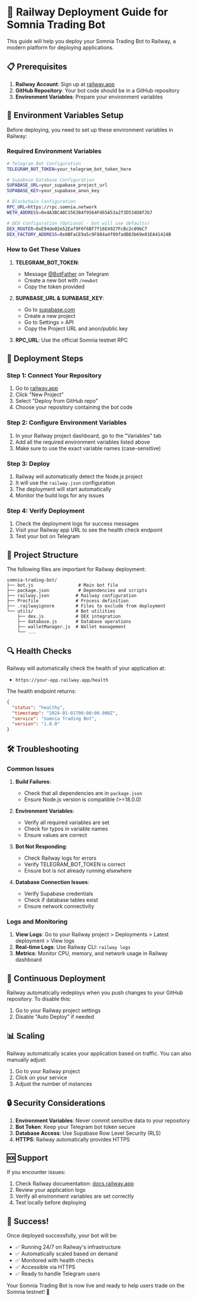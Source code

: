# 🚀 Railway Deployment Guide for Somnia Trading Bot

This guide will help you deploy your Somnia Trading Bot to Railway, a modern platform for deploying applications.

## 📋 Prerequisites

1. **Railway Account**: Sign up at [railway.app](https://railway.app)
2. **GitHub Repository**: Your bot code should be in a GitHub repository
3. **Environment Variables**: Prepare your environment variables

## 🔧 Environment Variables Setup

Before deploying, you need to set up these environment variables in Railway:

### Required Environment Variables

```bash
# Telegram Bot Configuration
TELEGRAM_BOT_TOKEN=your_telegram_bot_token_here

# Supabase Database Configuration
SUPABASE_URL=your_supabase_project_url
SUPABASE_KEY=your_supabase_anon_key

# Blockchain Configuration
RPC_URL=https://rpc.somnia.network
WETH_ADDRESS=0x4A3BC48C156384f9564Fd65A53a2f3D534D8f2b7

# DEX Configuration (Optional - bot will use defaults)
DEX_ROUTER=0xE94de02e52Eaf9F0f6Bf7f16E4927FcBc2c09bC7
DEX_FACTORY_ADDRESS=0x0BFaCE9a5c9F884a4f09fadB83b69e81EA41424B
```

### How to Get These Values

1. **TELEGRAM_BOT_TOKEN**: 
   - Message [@BotFather](https://t.me/botfather) on Telegram
   - Create a new bot with `/newbot`
   - Copy the token provided

2. **SUPABASE_URL & SUPABASE_KEY**:
   - Go to [supabase.com](https://supabase.com)
   - Create a new project
   - Go to Settings > API
   - Copy the Project URL and anon/public key

3. **RPC_URL**: Use the official Somnia testnet RPC

## 🚀 Deployment Steps

### Step 1: Connect Your Repository

1. Go to [railway.app](https://railway.app)
2. Click "New Project"
3. Select "Deploy from GitHub repo"
4. Choose your repository containing the bot code

### Step 2: Configure Environment Variables

1. In your Railway project dashboard, go to the "Variables" tab
2. Add all the required environment variables listed above
3. Make sure to use the exact variable names (case-sensitive)

### Step 3: Deploy

1. Railway will automatically detect the Node.js project
2. It will use the `railway.json` configuration
3. The deployment will start automatically
4. Monitor the build logs for any issues

### Step 4: Verify Deployment

1. Check the deployment logs for success messages
2. Visit your Railway app URL to see the health check endpoint
3. Test your bot on Telegram

## 📁 Project Structure

The following files are important for Railway deployment:

```
somnia-trading-bot/
├── bot.js                 # Main bot file
├── package.json           # Dependencies and scripts
├── railway.json          # Railway configuration
├── Procfile              # Process definition
├── .railwayignore        # Files to exclude from deployment
└── utils/                # Bot utilities
    ├── dex.js            # DEX integration
    ├── database.js       # Database operations
    ├── walletManager.js  # Wallet management
    └── ...
```

## 🔍 Health Checks

Railway will automatically check the health of your application at:
- `https://your-app.railway.app/health`

The health endpoint returns:
```json
{
  "status": "healthy",
  "timestamp": "2024-01-01T00:00:00.000Z",
  "service": "Somnia Trading Bot",
  "version": "1.0.0"
}
```

## 🛠️ Troubleshooting

### Common Issues

1. **Build Failures**:
   - Check that all dependencies are in `package.json`
   - Ensure Node.js version is compatible (>=18.0.0)

2. **Environment Variables**:
   - Verify all required variables are set
   - Check for typos in variable names
   - Ensure values are correct

3. **Bot Not Responding**:
   - Check Railway logs for errors
   - Verify TELEGRAM_BOT_TOKEN is correct
   - Ensure bot is not already running elsewhere

4. **Database Connection Issues**:
   - Verify Supabase credentials
   - Check if database tables exist
   - Ensure network connectivity

### Logs and Monitoring

1. **View Logs**: Go to your Railway project > Deployments > Latest deployment > View logs
2. **Real-time Logs**: Use Railway CLI: `railway logs`
3. **Metrics**: Monitor CPU, memory, and network usage in Railway dashboard

## 🔄 Continuous Deployment

Railway automatically redeploys when you push changes to your GitHub repository. To disable this:

1. Go to your Railway project settings
2. Disable "Auto Deploy" if needed

## 📊 Scaling

Railway automatically scales your application based on traffic. You can also manually adjust:

1. Go to your Railway project
2. Click on your service
3. Adjust the number of instances

## 🔒 Security Considerations

1. **Environment Variables**: Never commit sensitive data to your repository
2. **Bot Token**: Keep your Telegram bot token secure
3. **Database Access**: Use Supabase Row Level Security (RLS)
4. **HTTPS**: Railway automatically provides HTTPS

## 🆘 Support

If you encounter issues:

1. Check Railway documentation: [docs.railway.app](https://docs.railway.app)
2. Review your application logs
3. Verify all environment variables are set correctly
4. Test locally before deploying

## 🎉 Success!

Once deployed successfully, your bot will be:
- ✅ Running 24/7 on Railway's infrastructure
- ✅ Automatically scaled based on demand
- ✅ Monitored with health checks
- ✅ Accessible via HTTPS
- ✅ Ready to handle Telegram users

Your Somnia Trading Bot is now live and ready to help users trade on the Somnia testnet! 🚀 